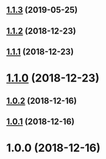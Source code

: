 ## [1.1.3](https://github.com/Pickra/copy-code-block/compare/v1.1.2...v1.1.3) (2019-05-25)



## [1.1.2](https://github.com/Pickra/copy-code-block/compare/v1.1.1...v1.1.2) (2018-12-23)



## [1.1.1](https://github.com/Pickra/copy-code-block/compare/v1.1.0...v1.1.1) (2018-12-23)



# [1.1.0](https://github.com/Pickra/copy-code-block/compare/v1.0.2...v1.1.0) (2018-12-23)



## [1.0.2](https://github.com/Pickra/copy-code-block/compare/v1.0.1...v1.0.2) (2018-12-16)



## [1.0.1](https://github.com/Pickra/copy-code-block/compare/v1.0.0...v1.0.1) (2018-12-16)



# 1.0.0 (2018-12-16)




